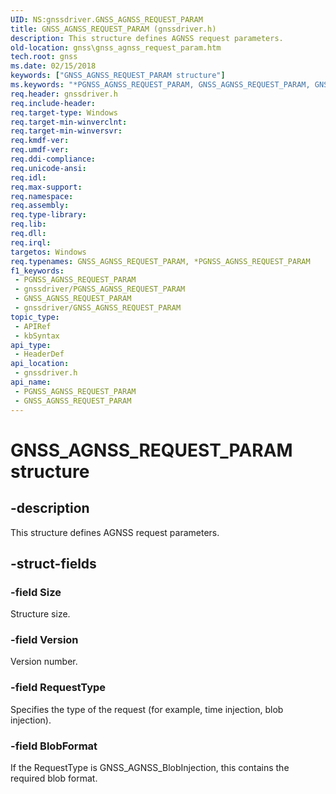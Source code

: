 ```yaml
---
UID: NS:gnssdriver.GNSS_AGNSS_REQUEST_PARAM
title: GNSS_AGNSS_REQUEST_PARAM (gnssdriver.h)
description: This structure defines AGNSS request parameters.
old-location: gnss\gnss_agnss_request_param.htm
tech.root: gnss
ms.date: 02/15/2018
keywords: ["GNSS_AGNSS_REQUEST_PARAM structure"]
ms.keywords: "*PGNSS_AGNSS_REQUEST_PARAM, GNSS_AGNSS_REQUEST_PARAM, GNSS_AGNSS_REQUEST_PARAM structure [Sensor Devices], PGNSS_AGNSS_REQUEST_PARAM, PGNSS_AGNSS_REQUEST_PARAM structure pointer [Sensor Devices], gnss.gnss_agnss_request_param, gnssdriver/GNSS_AGNSS_REQUEST_PARAM, gnssdriver/PGNSS_AGNSS_REQUEST_PARAM"
req.header: gnssdriver.h
req.include-header: 
req.target-type: Windows
req.target-min-winverclnt: 
req.target-min-winversvr: 
req.kmdf-ver: 
req.umdf-ver: 
req.ddi-compliance: 
req.unicode-ansi: 
req.idl: 
req.max-support: 
req.namespace: 
req.assembly: 
req.type-library: 
req.lib: 
req.dll: 
req.irql: 
targetos: Windows
req.typenames: GNSS_AGNSS_REQUEST_PARAM, *PGNSS_AGNSS_REQUEST_PARAM
f1_keywords:
 - PGNSS_AGNSS_REQUEST_PARAM
 - gnssdriver/PGNSS_AGNSS_REQUEST_PARAM
 - GNSS_AGNSS_REQUEST_PARAM
 - gnssdriver/GNSS_AGNSS_REQUEST_PARAM
topic_type:
 - APIRef
 - kbSyntax
api_type:
 - HeaderDef
api_location:
 - gnssdriver.h
api_name:
 - PGNSS_AGNSS_REQUEST_PARAM
 - GNSS_AGNSS_REQUEST_PARAM
---
```


# GNSS_AGNSS_REQUEST_PARAM structure


## -description

This structure defines AGNSS request parameters.

## -struct-fields

### -field Size

Structure size.

### -field Version

Version number.

### -field RequestType

Specifies the type of the request (for example, time injection, blob injection).

### -field BlobFormat

If the RequestType is GNSS_AGNSS_BlobInjection, this contains the required  blob format.

